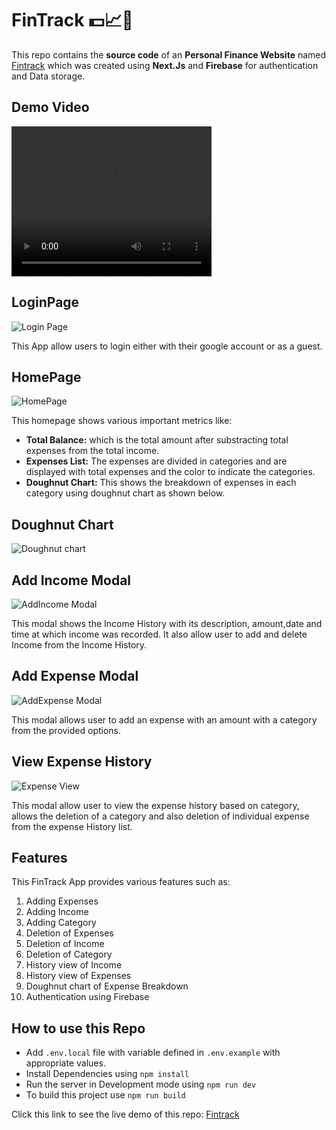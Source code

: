 # FinTrack 💵📈📝

This repo contains the **source code** of an **Personal Finance Website** named [Fintrack](https://fintrack-eight.vercel.app/) which was created using **Next.Js** and **Firebase** for authentication and Data storage.

## Demo Video

<video width="320" height="240" controls>
  <source src="./FinTrackSnapshots/FinTrackDemo.mp4" type="video/mp4">
  Your browser does not support the video tag.
</video>

## LoginPage

![Login Page](./FinTrackSnapshots/loginPage.jpg)

This App allow users to login either with their google account or as a guest.

## HomePage

![HomePage](./FinTrackSnapshots/HomePagePart2.jpg)

This homepage shows various important metrics like:

-   **Total Balance:** which is the total amount after substracting total expenses from the total income.
-   **Expenses List:** The expenses are divided in categories and are displayed with total expenses and the color to indicate the categories.
-   **Doughnut Chart:** This shows the breakdown of expenses in each category using doughnut chart as shown below.

## Doughnut Chart

![Doughnut chart](./FinTrackSnapshots/DougnutChart.jpg)

## Add Income Modal

![AddIncome Modal](./FinTrackSnapshots/AddIncomeModal.jpg)

This modal shows the Income History with its description, amount,date and time at which income was recorded. It also allow user to add and delete Income from the Income History.

## Add Expense Modal

![AddExpense Modal](./FinTrackSnapshots/AddExpenseModal.jpg)

This modal allows user to add an expense with an amount with a category from the provided options.

## View Expense History

![Expense View](./FinTrackSnapshots/ViewExpensesModal.jpg)

This modal allow user to view the expense history based on category, allows the deletion of a category and also deletion of individual expense from the expense History list.

## Features

This FinTrack App provides various features such as:

1. Adding Expenses
2. Adding Income
3. Adding Category
4. Deletion of Expenses
5. Deletion of Income
6. Deletion of Category
7. History view of Income
8. History view of Expenses
9. Doughnut chart of Expense Breakdown
10. Authentication using Firebase

## How to use this Repo

-   Add `.env.local` file with variable defined in `.env.example` with appropriate values.
-   Install Dependencies using `npm install`
-   Run the server in Development mode using `npm run dev`
-   To build this project use `npm run build`

Click this link to see the live demo of this repo: [Fintrack](https://fintrack-eight.vercel.app/)

